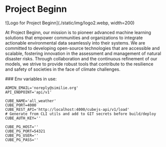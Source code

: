 # Project Beginn

![Logo for Project Beginn](./static/img/logo2.webp, width=200)

At Project Beginn, our mission is to pioneer advanced machine learning solutions that empower communities and organizations to integrate actionable environmental data seamlessly into their systems. We are committed to developing open-source technologies that are accessible and scalable, fostering innovation in the assessment and management of natural disaster risks. Through collaboration and the continuous refinement of our models, we strive to provide robust tools that contribute to the resilience and safety of societies in the face of climate challenges.


### Env variables in use:
```
ADMIN_EMAIL='noreply@similie.org'
API_ENDPOINT='api/v1'

CUBE_NAME='all_weather'
CUBE_PORT=4000
CUBE_REST_API='http://localhost:4000/cubejs-api/v1/load'
# Generate from CLI utils and add to GIT secrets before build/deploy
CUBE_AUTH_KEY=''

CUBE_PG_HOST=''
CUBE_PG_PORT=54321
CUBE_PG_USER=''
CUBE_PG_PASS=''
```